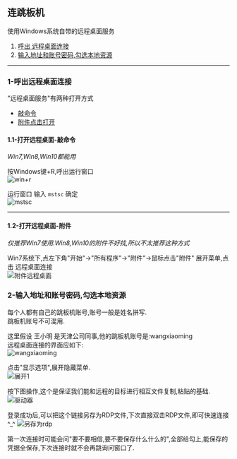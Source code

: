 ## 连跳板机
使用Windows系统自带的远程桌面服务   
1. [呼出 远程桌面连接](chapter3-2.md#1-呼出远程桌面连接)
2. [输入地址和账号密码,勾选本地资源](chapter3-2.md#2-输入地址和账号密码勾选本地资源)
***
### 1-呼出远程桌面连接

"远程桌面服务"有两种打开方式  
+ [敲命令](chapter3-2.md#1.1-打开远程桌面-敲命令)
+ [附件点击打开](chapter3-2.md#1.2-打开远程桌面-附件)


#### 1.1-打开远程桌面-敲命令
_Win7,Win8,Win10都能用_

按Windows键+R,呼出运行窗口  
![win+r](http://lemai.oss-cn-shenzhen.aliyuncs.com/gitbook_netlogin/win%2Br.jpg)
   
运行窗口 输入 `mstsc` 确定  
![mstsc](http://lemai.oss-cn-shenzhen.aliyuncs.com/gitbook_netlogin/mstsc.jpg)
   ***
   
#### 1.2-打开远程桌面-附件
_仅推荐Win7使用.Win8,Win10的附件不好找,所以不太推荐这种方式_

Win7系统下,点左下角"开始"->"所有程序"->"附件"->鼠标点击"附件" 展开菜单,点击 远程桌面连接  
![附件远程桌面](http://lemai.oss-cn-shenzhen.aliyuncs.com/gitbook_netlogin/%E9%99%84%E4%BB%B6mstsc.png)

### 2-输入地址和账号密码,勾选本地资源

每个人都有自己的跳板机账号,账号一般是姓名拼写.  
跳板机账号不可混用.  

这里假设 王小明 是天津公司同事,他的跳板机账号是:wangxiaoming   
远程桌面连接的界面应如下:  
![wangxiaoming](http://lemai.oss-cn-shenzhen.aliyuncs.com/gitbook_netlogin/wangxiaoming.png)

点击"显示选项",展开隐藏菜单.  
![展开1](http://lemai.oss-cn-shenzhen.aliyuncs.com/gitbook_netlogin/%E8%BF%9C%E7%A8%8B%E6%A1%8C%E9%9D%A2%E5%B1%95%E5%BC%801.jpg)

按下图操作,这个是保证我们能和远程的目标进行相互文件复制,粘贴的基础.
![驱动器](http://lemai.oss-cn-shenzhen.aliyuncs.com/gitbook_netlogin/%E8%BF%9C%E7%A8%8B%E5%8B%BE%E9%80%89%E9%A9%B1%E5%8A%A8%E5%99%A8.jpg)


登录成功后,可以把这个链接另存为RDP文件,下次直接双击RDP文件,即可快速连接 ^_^
![另存为rdp](http://lemai.oss-cn-shenzhen.aliyuncs.com/gitbook_netlogin/%E5%8F%A6%E5%AD%98%E4%B8%BArdp.jpg)


第一次连接时可能会问"要不要相信,要不要保存什么什么的",全部给勾上,能保存的凭据全保存,下次连接时就不会再跳询问窗口了.

